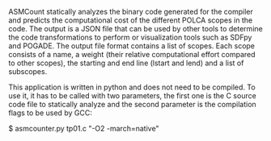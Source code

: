 ASMCount statically analyzes the binary code generated for the compiler and predicts the computational cost of the different POLCA scopes in the code. The output is a JSON file that can be used by other tools to determine the code transformations to perform or visualization tools such as SDFpy and POGADE.
The output file format contains a list of scopes. Each scope consists of a name, a weight (their relative computational effort compared to other scopes), the starting and end line (lstart and lend) and a list of subscopes.

This application is written in python and does not need to be compiled. To use it, it has to be called with two parameters, the first one is the C source code file to statically analyze and the second parameter is the compilation flags to be used by GCC:

$ asmcounter.py tp01.c "-O2 -march=native"
